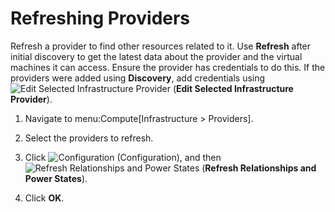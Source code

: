 # Refreshing Providers

Refresh a provider to find other resources related to it. Use
**Refresh** after initial discovery to get the latest data about the
provider and the virtual machines it can access. Ensure the provider has
credentials to do this. If the providers were added using **Discovery**,
add credentials using ![Edit Selected Infrastructure
Provider](../images/1851.png) (**Edit Selected Infrastructure Provider**).

1.  Navigate to menu:Compute\[Infrastructure \> Providers\].

2.  Select the providers to refresh.

3.  Click ![Configuration](../images/1847.png) (Configuration), and then
    ![Refresh Relationships and Power States](../images/2003.png)
    (**Refresh Relationships and Power States**).

4.  Click **OK**.
